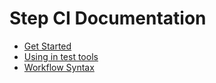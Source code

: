 # Step CI Documentation

- [Get Started](./get-started.md)
- [Using in test tools](./using-test-tools.md)
- [Workflow Syntax](./workflow-syntax.md)
